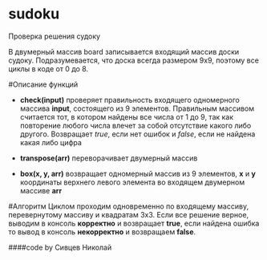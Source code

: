 # sudoku
 Проверка решения судоку

В двумерный массив board записывается входящий массив доски судоку. Подразумевается, что доска всегда размером 9x9, поэтому все циклы в коде от 0 до 8. 

#Описание функций
- **check(input)** проверяет правильность входящего одномерного массива **input**, состоящего из 9 элементов. Правильным массивом считается тот, в котором найдены все числа от 1 до 9, так как повторение любого числа влечет за собой отсутствие какого либо другого. Возвращает *true*, если нет ошибок и *false*, если не найдена какая либо цифра

- **transpose(arr)** переворачивает двумерный массив

- **box(x, y, arr)** возвращает одномерный массив из 9 элементов, **x** и **y** координаты верхнего левого элемента во входящем двумерном массиве **arr**  

#Алгоритм
Циклом проходим одновременно по входящему массиву, перевернутому массиву и квадратам 3x3. Если все решение верное, выводим в консоль **корректно** и возвращает **true**, если найдена ошибка то вывод в консоль **некорректно** и возвращаем **false**.

####code by Сивцев Николай

